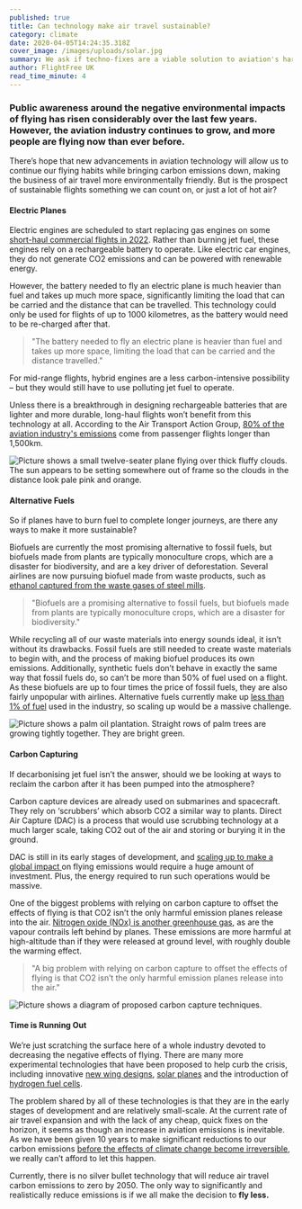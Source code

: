 ```yaml
---
published: true
title: Can technology make air travel sustainable?
category: climate
date: 2020-04-05T14:24:35.318Z
cover_image: /images/uploads/solar.jpg
summary: We ask if techno-fixes are a viable solution to aviation's harmful emissions.
author: FlightFree UK
read_time_minute: 4
---
```

### Public awareness around the negative environmental impacts of flying has risen considerably over the last few years. However, the aviation industry continues to grow, and more people are flying now than ever before. 

There’s hope that new advancements in aviation technology will allow us to continue our flying habits while bringing carbon emissions down, making the business of air travel more environmentally friendly. But is the prospect of sustainable flights something we can count on, or just a lot of hot air?

#### Electric Planes

Electric engines are scheduled to start replacing gas engines on some [short-haul commercial flights in 2022](https://www.weforum.org/agenda/2019/08/aviation-electric-planes-climate-change/). Rather than burning jet fuel, these engines rely on a rechargeable battery to operate. Like electric car engines, they do not generate CO2 emissions and can be powered with renewable energy.

However, the battery needed to fly an electric plane is much heavier than fuel and takes up much more space, significantly limiting the load that can be carried and the distance that can be travelled. This technology could only be used for flights of up to 1000 kilometres, as the battery would need to be re-charged after that. 

> "The battery needed to fly an electric plane is heavier than fuel and takes up more space, limiting the load that can be carried and the distance travelled."

For mid-range flights, hybrid engines are a less carbon-intensive possibility – but they would still have to use polluting jet fuel to operate.

Unless there is a breakthrough in designing rechargeable batteries that are lighter and more durable, long-haul flights won’t benefit from this technology at all. According to the Air Transport Action Group, [80% of the aviation industry's emissions](https://www.atag.org/facts-figures.html) come from passenger flights longer than 1,500km.

![Picture shows a small twelve-seater plane flying over thick fluffy clouds. The sun appears to be setting somewhere out of frame so the clouds in the distance look pale pink and orange. ](/images/uploads/dasdsad.jpg)

#### **Alternative Fuels**

So if planes have to burn fuel to complete longer journeys, are there any ways to make it more sustainable?

Biofuels are currently the most promising alternative to fossil fuels, but biofuels made from plants are typically monoculture crops, which are a disaster for biodiversity, and are a key driver of deforestation. Several airlines are now pursuing biofuel made from waste products, such as [ethanol captured from the waste gases of steel mills](https://skynrg.com/sustainable-aviation-fuel/saf/).

> "Biofuels are a promising alternative to fossil fuels, but biofuels made from plants are typically monoculture crops, which are a disaster for biodiversity."

While recycling all of our waste materials into energy sounds ideal, it isn’t without its drawbacks. Fossil fuels are still needed to create waste materials to begin with, and the process of making biofuel produces its own emissions. Additionally, synthetic fuels don’t behave in exactly the same way that fossil fuels do, so can’t be more than 50% of fuel used on a flight. As these biofuels are up to four times the price of fossil fuels, they are also fairly unpopular with airlines. Alternative fuels currently make up [less than 1% of fuel](https://www.economist.com/the-economist-explains/2018/03/15/why-arent-all-commercial-flights-powered-by-sustainable-fuel) used in the industry, so scaling up would be a massive challenge.

![Picture shows a palm oil plantation. Straight rows of palm trees are growing tightly together. They are bright green. ](/images/uploads/palm-800x450.jpg "Palm oil plantation")

#### **Carbon Capturing**

If decarbonising jet fuel isn’t the answer, should we be looking at ways to reclaim the carbon after it has been pumped into the atmosphere?

Carbon capture devices are already used on submarines and spacecraft. They rely on ‘scrubbers’ which absorb CO2 a similar way to plants. Direct Air Capture (DAC) is a process that would use scrubbing technology at a much larger scale, taking CO2 out of the air and storing or burying it in the ground.

DAC is still in its early stages of development, and [scaling up to make a global impact ](https://www.theguardian.com/science/2019/nov/24/can-we-fly-and-have-net-zero-emissions-air-industry-e-fan-x-rolls-royce-engines-kerosine-carbon-2050)on flying emissions would require a huge amount of investment. Plus, the energy required to run such operations would be massive.

One of the biggest problems with relying on carbon capture to offset the effects of flying is that CO2 isn’t the only harmful emission planes release into the air. [Nitrogen oxide (NOx) is another greenhouse gas](https://www.biologicaldiversity.org/programs/climate_law_institute/transportation_and_global_warming/airplane_emissions/), as are the vapour contrails left behind by planes. These emissions are more harmful at high-altitude than if they were released at ground level, with roughly double the warming effect.

> "A big problem with relying on carbon capture to offset the effects of flying is that CO2 isn’t the only harmful emission planes release into the air."

![Picture shows a diagram of proposed carbon capture techniques. ](/images/uploads/ccs.gif "Image from energywatch-inc.com")

#### **Time is Running Out**

We’re just scratching the surface here of a whole industry devoted to decreasing the negative effects of flying. There are many more experimental technologies that have been proposed to help curb the crisis, including innovative [new wing designs](http://news.mit.edu/2019/engineers-demonstrate-lighter-flexible-airplane-wing-0401), [solar planes](https://www.smithsonianmag.com/innovation/inside-first-solar-powered-flight-around-world-180968000/) and the introduction of [hydrogen fuel cells](https://www.forbes.com/sites/jeremybogaisky/2019/08/14/zeroavia-alakai-hydrogen-fuel-cell/).

The problem shared by all of these technologies is that they are in the early stages of development and are relatively small-scale. At the current rate of air travel expansion and with the lack of any cheap, quick fixes on the horizon, it seems as though an increase in aviation emissions is inevitable. As we have been given 10 years to make significant reductions to our carbon emissions [before the effects of climate change become irreversible](https://www.theguardian.com/environment/2018/oct/08/global-warming-must-not-exceed-15c-warns-landmark-un-report), we really can’t afford to let this happen.

Currently, there is no silver bullet technology that will reduce air travel carbon emissions to zero by 2050. The only way to significantly and realistically reduce emissions is if we all make the decision to **fly less.**